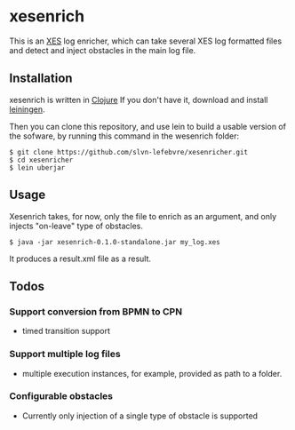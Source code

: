 # xesenrich

This is an [XES] log enricher, which can take several XES log formatted files and detect and inject obstacles in the main log file.

[XES]: http://www.xes-standard.org/

## Installation

xesenrich is written in [Clojure]
If you don't have it, download and install [leiningen].

Then you can clone this repository, and use lein to build a usable version of the sofware, by running this command in the wesenrich folder:

	$ git clone https://github.com/slvn-lefebvre/xesenricher.git
	$ cd xesenricher
	$ lein uberjar

[Clojure]: http://clojure.org/
[leiningen]: http://leiningen.org/#install

## Usage

Xesenrich takes, for now, only the file to enrich as an argument, and only injects "on-leave" type of obstacles.

    $ java -jar xesenrich-0.1.0-standalone.jar my_log.xes

It produces a result.xml file as a result.

## Todos
### Support conversion from BPMN to CPN
- timed transition support
### Support multiple log files
- multiple execution instances, for example, provided as path to a folder.
### Configurable obstacles
- Currently only injection of a single type of obstacle is supported
